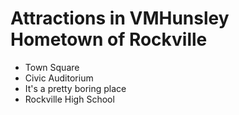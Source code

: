 # Attractions in VMHunsley Hometown of Rockville

- Town Square
- Civic Auditorium
- It's a pretty boring place
- Rockville High School
